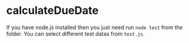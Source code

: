 # calculateDueDate

If you have node.js installed then you just need run `node test` from the folder. You can select different test datas from `test.js`.
